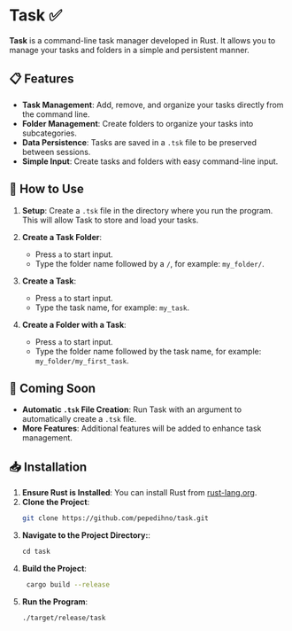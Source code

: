 # Task ✅

**Task** is a command-line task manager developed in Rust. It allows you to manage your tasks and folders in a simple and persistent manner.

## 📋 Features

- **Task Management**: Add, remove, and organize your tasks directly from the command line.
- **Folder Management**: Create folders to organize your tasks into subcategories.
- **Data Persistence**: Tasks are saved in a `.tsk` file to be preserved between sessions.
- **Simple Input**: Create tasks and folders with easy command-line input.

## 📂 How to Use

1. **Setup**: Create a `.tsk` file in the directory where you run the program. This will allow Task to store and load your tasks.

2. **Create a Task Folder**:
   - Press `a` to start input.
   - Type the folder name followed by a `/`, for example: `my_folder/`.

3. **Create a Task**:
   - Press `a` to start input.
   - Type the task name, for example: `my_task`.

4. **Create a Folder with a Task**:
   - Press `a` to start input.
   - Type the folder name followed by the task name, for example: `my_folder/my_first_task`.

## 🚀 Coming Soon

- **Automatic `.tsk` File Creation**: Run Task with an argument to automatically create a `.tsk` file.
- **More Features**: Additional features will be added to enhance task management.

## 📥 Installation

1. **Ensure Rust is Installed**: You can install Rust from [rust-lang.org](https://www.rust-lang.org/).
2. **Clone the Project**:
   ```sh
   git clone https://github.com/pepedihno/task.git
   ```
3. **Navigate to the Project Directory:**:
   ```s
   cd task
   ```
4. **Build the Project**:
   ```sh
    cargo build --release
   ```
5. **Run the Program**:
   ```sh 
   ./target/release/task
   ```
